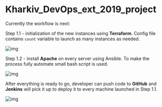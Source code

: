 # Kharkiv_DevOps_ext_2019_project

Currently the workflow is next:

Step 1.1 - initialization of the new instances using **Terraform**. Config file contains `count` variable to launch as many instances as needed.

![img](https://github.com/trytodev/Kharkiv_DevOps_ext_2019_project/blob/master/img/step_1.1.png)

Step 1.2 - install **Apache** on every server using Ansible. To make the process fully automate small bash script is used.

![img](https://github.com/trytodev/Kharkiv_DevOps_ext_2019_project/blob/master/img/step_1.2.png)

After everything is ready to go, developer can push code to **GitHub** and **Jenkins** will pick it up to deploy it to every machine launched in Step 1.1.

![img](https://github.com/trytodev/Kharkiv_DevOps_ext_2019_project/blob/master/img/step_2.png)